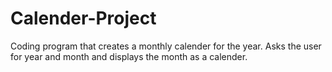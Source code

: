 # Calender-Project
Coding program that creates a monthly calender for the year.
Asks the user for year and month and displays the month as a calender.
